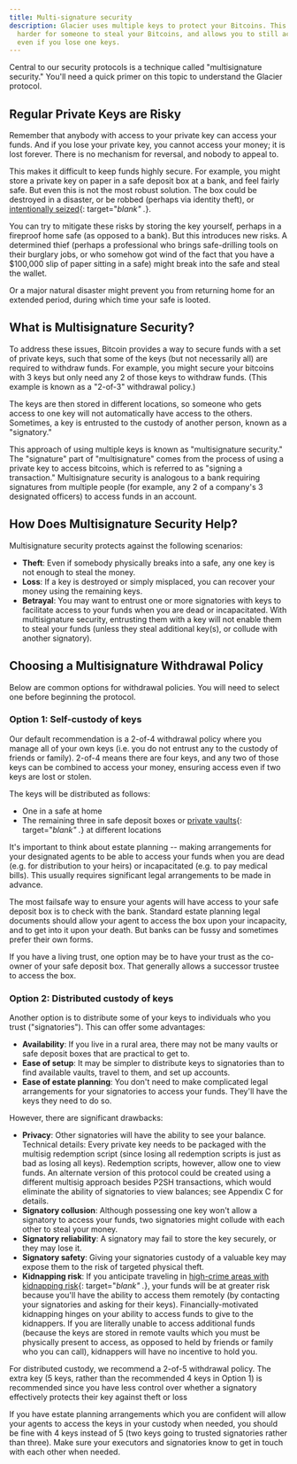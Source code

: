 ```yaml
---
title: Multi-signature security
description: Glacier uses multiple keys to protect your Bitcoins. This makes it
  harder for someone to steal your Bitcoins, and allows you to still access them
  even if you lose one keys.
---
```


Central to our security protocols is
a technique called "multisignature security." You'll need a quick primer on
this topic to understand the Glacier protocol.

## Regular Private Keys are Risky

Remember that anybody with access to your private key can access your
funds. And if you lose your private key, you cannot access your money; it is
lost forever. There is no mechanism for reversal, and nobody to appeal
to.

This makes it difficult to keep funds highly secure. For example, you
might store a private key on paper in a safe deposit box at a bank, and feel
fairly safe. But even this is not the most robust solution. The box could be
destroyed in a disaster, or be robbed (perhaps via identity theft), or
[intentionally seized](http://abcnews.go.com/GMA/story?id=4832471){: target="_blank" ._}.

You can try to mitigate these risks by storing the key yourself, perhaps in a
fireproof home safe (as opposed to a bank). But this introduces new risks. A
determined thief (perhaps a professional who brings safe-drilling tools on their
burglary jobs, or who somehow got wind of the fact that you have a $100,000
slip of paper sitting in a safe) might break into the safe and steal the wallet.

Or a major natural disaster might prevent you from returning home for an
extended period, during which time your safe is looted.

## What is Multisignature Security?

To address these
issues, Bitcoin provides a way to secure funds with a set of private keys,
such that some of the keys (but not necessarily all) are required to
withdraw funds. For example, you might secure your bitcoins with 3 keys but
only need any 2 of those keys to withdraw funds. (This example is known as
a "2-of-3" withdrawal policy.)

The keys are then stored in different
locations, so someone who gets access to one key will not automatically
have access to the others. Sometimes, a key is entrusted to the custody of
another person, known as a "signatory."

This approach of using multiple
keys is known as "multisignature security." The "signature" part of
"multisignature" comes from the process of using a private key to access
bitcoins, which is referred to as "signing a transaction." Multisignature
security is analogous to a bank requiring signatures from multiple people
(for example, any 2 of a company's 3 designated officers) to access funds in
an account.

## How Does Multisignature Security Help?

Multisignature security protects against the following scenarios:

* **Theft**: Even if somebody physically breaks into a safe, any one key is not
enough to steal the money.
* **Loss**: If a key is destroyed or simply misplaced, you can recover your money
using the remaining keys.
* **Betrayal**:
You may want to entrust one or more signatories with keys to facilitate
access to your funds when you are dead or incapacitated. With multisignature
security, entrusting them with a key will not enable them to steal your
funds (unless they steal additional key(s), or collude with another
signatory).

## Choosing a Multisignature Withdrawal Policy

Below are common options for withdrawal policies. You will need to select one
before beginning the protocol.

### Option 1: Self-custody of keys

Our default
recommendation is a 2-of-4 withdrawal policy where you manage all of your
own keys (i.e. you do not entrust any to the custody of friends or family).
2-of-4 means there are four keys, and any two of those keys can be combined
to access your money, ensuring access even if two keys are lost or
stolen.

The keys will be distributed as follows:

* One in a safe at home
* The remaining three in safe deposit boxes or [private vaults](https://www.google.com/search?q=private+safe+deposit+box){: target="_blank" ._} at
different locations

It's important to think about estate planning -- making
arrangements for your designated agents to be able to access your funds when
you are dead (e.g. for distribution to your heirs) or incapacitated (e.g. to
pay medical bills). This usually requires significant legal arrangements to
be made in advance.

The most failsafe way to ensure your agents will have access to your safe
deposit box is to check with the bank. Standard estate planning legal documents
should allow your agent to access the box upon your incapacity, and to get into
it upon your death. But banks can be fussy and sometimes prefer their own forms.

If you have a living trust, one option may be to have your trust as the co-owner
of your safe deposit box. That generally allows a successor trustee to access
the box.

### Option 2: Distributed custody of keys

Another option is to distribute some of your
keys to individuals who you trust ("signatories"). This can offer some
advantages:

* **Availability**: If you live in a rural area, there may not be many vaults
or safe deposit boxes that are practical to get to.
* **Ease of setup**: It may be simpler to distribute keys to signatories than
to find available vaults, travel to them, and set up accounts.
* **Ease of estate planning**: You don't need to make complicated legal
arrangements for your signatories to access your funds. They'll have the keys
they need to do so.

However, there are significant drawbacks:

* **Privacy**: Other signatories will have the ability to see your balance.
Technical details: Every private key needs to be packaged with the multisig
redemption script (since losing all redemption scripts is just as bad as losing
all keys). Redemption scripts, however, allow one to view funds. An alternate
version of this protocol could be created using a different multisig approach
besides P2SH transactions, which would eliminate the ability of signatories to
view balances; see Appendix C for details.
* **Signatory collusion**: Although possessing one key won't allow a signatory
to access your funds, two signatories might collude with each other to steal
your money.
* **Signatory reliability**: A signatory may fail to store the key securely, or
they may lose it.
* **Signatory safety**: Giving your signatories custody of a valuable key may
expose them to the risk of targeted physical theft.
* **Kidnapping risk**: If you anticipate traveling in
[high-crime areas with kidnapping risk](http://www.nytimes.com/2012/05/03/business/kidnapping-becomes-a-growing-travel-risk.html){: target="_blank" ._},
your funds will be at greater risk because you'll
have the ability to access them remotely (by contacting your signatories and
asking for their keys).
Financially-motivated kidnapping hinges on your ability to access funds to give
to the kidnappers. If you are literally unable to access additional funds
(because the keys are stored in remote vaults which you must be physically
present to access, as opposed to held by friends or family who you can call),
kidnappers will have no incentive to hold you.

For distributed custody, we recommend a 2-of-5 withdrawal policy. The extra key
(5 keys, rather than the recommended
4 keys in Option 1) is recommended since you have less control over whether
a signatory effectively protects their key against theft or loss

If you have estate planning arrangements which you are confident will allow your
agents to access the keys in your custody when needed, you should be fine with
4 keys instead of 5 (two keys going to trusted signatories rather than three).
Make sure your executors and signatories know to get in touch with each other
when needed.
